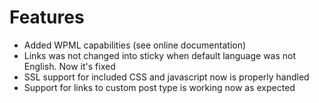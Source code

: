 # Features
* Added WPML capabilities (see online documentation)
* Links was not changed into sticky when default language was not English. Now it's fixed
* SSL support for included CSS and javascript now is properly handled
* Support for links to custom post type is working now as expected